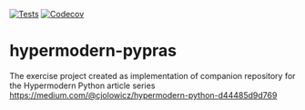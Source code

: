 [![Tests](https://github.com/prasetiyohadi/hypermodern-pypras/workflows/Tests/badge.svg)](https://github.com/prasetiyohadi/hypermodern-pypras/actions?workflow=Tests)
[![Codecov](https://codecov.io/gh/prasetiyohadi/hypermodern-pypras/branch/master/graph/badge.svg)](https://codecov.io/gh/prasetiyohadi/hypermodern-pypras)

# hypermodern-pypras

The exercise project created as implementation of companion repository for the Hypermodern Python article series<br>
https://medium.com/@cjolowicz/hypermodern-python-d44485d9d769
